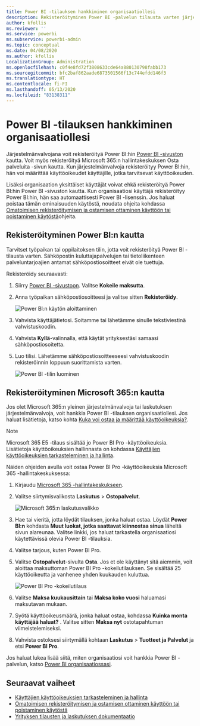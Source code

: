 ```yaml
---
title: Power BI -tilauksen hankkiminen organisaatiollesi
description: Rekisteröityminen Power BI -palvelun tilausta varten järjestelmänvalvojana ja käyttöoikeuksien joukko-ostaminen.
author: kfollis
ms.reviewer: ''
ms.service: powerbi
ms.subservice: powerbi-admin
ms.topic: conceptual
ms.date: 04/08/2020
ms.author: kfollis
LocalizationGroup: Administration
ms.openlocfilehash: c0f4e8fd72f3808633cde64a880130798fabb173
ms.sourcegitcommit: bfc2baf862aade6873501566f13c744efdd146f3
ms.translationtype: HT
ms.contentlocale: fi-FI
ms.lasthandoff: 05/13/2020
ms.locfileid: "83138311"
---
```

# <a name="get-a-power-bi-subscription-for-your-organization"></a>Power BI -tilauksen hankkiminen organisaatiollesi

Järjestelmänvalvojana voit rekisteröityä Power BI:hin [Power BI -sivuston](https://powerbi.microsoft.com) kautta. Voit myös rekisteröityä Microsoft 365:n hallintakeskuksen Osta palveluita -sivun kautta. Kun järjestelmänvalvoja rekisteröityy Power BI:hin, hän voi määrittää käyttöoikeudet käyttäjille, jotka tarvitsevat käyttöoikeuden.

Lisäksi organisaation yksittäiset käyttäjät voivat ehkä rekisteröityä Power BI:hin Power BI -sivuston kautta. Kun organisaatiosi käyttäjä rekisteröityy Power BI:hin, hän saa automaattisesti Power BI -lisenssin. Jos haluat poistaa tämän ominaisuuden käytöstä, noudata ohjeita kohdassa [Omatoimisen rekisteröitymisen ja ostamisen ottaminen käyttöön tai poistaminen käytöstä](service-admin-disable-self-service.md)ohjeita.

## <a name="sign-up-through-power-bi"></a>Rekisteröityminen Power BI:n kautta

Tarvitset työpaikan tai oppilaitoksen tilin, jotta voit rekisteröityä Power BI -tilausta varten. Sähköpostin kuluttajapalvelujen tai tietoliikenteen palveluntarjoajien antamat sähköpostiosoitteet eivät ole tuettuja.

Rekisteröidy seuraavasti:

1. Siirry [Power BI -sivustoon](https://powerbi.microsoft.com). Valitse **Kokeile maksutta**.
2. Anna työpaikan sähköpostiosoitteesi ja valitse sitten **Rekisteröidy**.

   ![Power BI:n käytön aloittaminen](media/service-admin-org-subscription/signup-get-started.png)

3. Vahvista käyttäjätietosi. Soitamme tai lähetämme sinulle tekstiviestinä vahvistuskoodin.
4. Vahvista **Kyllä**-valinnalla, että käytät yrityksestäsi samaasi sähköpostiosoitetta.
5. Luo tilisi. Lähetämme sähköpostiosoitteeseesi vahvistuskoodin rekisteröinnin loppuun suorittamista varten.

   ![Power BI -tilin luominen](media/service-admin-org-subscription/org-signup.png)

## <a name="sign-up-through-microsoft-365"></a>Rekisteröityminen Microsoft 365:n kautta

Jos olet Microsoft 365:n yleinen järjestelmänvalvoja tai laskutuksen järjestelmänvalvoja, voit hankkia Power BI -tilauksen organisaatiollesi. Jos haluat lisätietoja, katso kohta [Kuka voi ostaa ja määrittää käyttöoikeuksia?](service-admin-licensing-organization.md#who-can-purchase-and-assign-licenses).

> [!NOTE]
>
> Microsoft 365 E5 -tilaus sisältää jo Power BI Pro -käyttöoikeuksia. Lisätietoja käyttöoikeuksien hallinnasta on kohdassa [Käyttäjien käyttöoikeuksien tarkasteleminen ja hallinta](service-admin-manage-licenses.md).
>
>

Näiden ohjeiden avulla voit ostaa Power BI Pro -käyttöoikeuksia Microsoft 365 -hallintakeskuksessa:

1. Kirjaudu [Microsoft 365 -hallintakeskukseen](https://admin.microsoft.com).

2. Valitse siirtymisvalikosta **Laskutus** > **Ostopalvelut**.
  
   ![Microsoft 365:n laskutusvalikko](media/service-admin-org-subscription/m365-billing-menu.png)

3. Hae tai vieritä, jotta löydät tilauksen, jonka haluat ostaa. Löydät **Power BI:n** kohdasta **Muut luokat, jotka saattavat kiinnostaa sinua** läheltä sivun alareunaa. Valitse linkki, jos haluat tarkastella organisaatiosi käytettävissä olevia Power BI -tilauksia.

4. Valitse tarjous, kuten Power BI Pro.

5. Valitse **Ostopalvelut**-sivulta **Osta**. Jos et ole käyttänyt sitä aiemmin, voit aloittaa maksuttoman Power BI Pro -kokeilutilauksen. Se sisältää 25 käyttöoikeutta ja vanhenee yhden kuukauden kuluttua.

   ![Power BI Pro -kokeilutilaus](media/service-admin-org-subscription/m365-org-free-trial-pro.png)

6. Valitse **Maksa kuukausittain** tai **Maksa koko vuosi** haluamasi maksutavan mukaan.

7. Syötä käyttöoikeusmäärä, jonka haluat ostaa, kohdassa **Kuinka monta käyttäjää haluat?** . Valitse sitten **Maksa nyt** ostotapahtuman viimeistelemiseksi.

8. Vahvista ostoksesi siirtymällä kohtaan **Laskutus** > **Tuotteet ja Palvelut** ja etsi **Power BI Pro**.

Jos haluat lukea lisää siitä, miten organisaatiosi voit hankkia Power BI -palvelun, katso [Power BI organisaatiossasi](https://docs.microsoft.com/microsoft-365/admin/misc/power-bi-in-your-organization?view=o365-worldwide).

## <a name="next-steps"></a>Seuraavat vaiheet

- [Käyttäjien käyttöoikeuksien tarkasteleminen ja hallinta](service-admin-manage-licenses.md)
- [Omatoimisen rekisteröitymisen ja ostamisen ottaminen käyttöön tai poistaminen käytöstä](service-admin-disable-self-service.md)
- [Yrityksen tilausten ja laskutuksen dokumentaatio](https://docs.microsoft.com/microsoft-365/commerce/?view=o365-worldwide)
